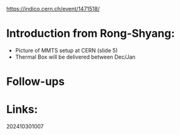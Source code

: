 https://indico.cern.ch/event/1471518/

# Introduction from Rong-Shyang: 
- Picture of MMTS setup at CERN (slide 5)
- Thermal Box will be delivered between Dec/Jan



# Follow-ups


# Links: 



202410301007
